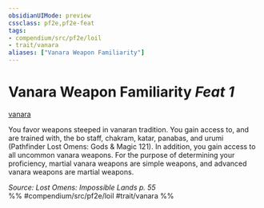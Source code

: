 ```yaml
---
obsidianUIMode: preview
cssclass: pf2e,pf2e-feat
tags:
- compendium/src/pf2e/loil
- trait/vanara
aliases: ["Vanara Weapon Familiarity"]
---
```

# Vanara Weapon Familiarity  *Feat 1*  
[vanara](/rules/traits/vanara-loil.md)  


You favor weapons steeped in vanaran tradition. You gain access to, and are trained with, the bo staff, chakram, katar, panabas, and urumi (Pathfinder Lost Omens: Gods & Magic 121). In addition, you gain access to all uncommon vanara weapons. For the purpose of determining your proficiency, martial vanara weapons are simple weapons, and advanced vanara weapons are martial weapons.

*Source: Lost Omens: Impossible Lands p. 55*  
%% #compendium/src/pf2e/loil #trait/vanara %%